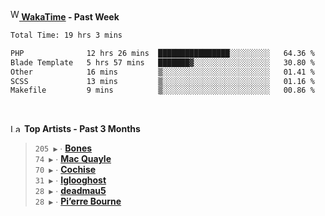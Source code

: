 <img src="https://github.com/dxnter/dxnter/assets/17434202/67b21fa4-d36d-46f9-9dec-f23d976b00ef" alt="WakaTime Logo" width="14" height="18"/><a href="https://wakatime.com/@dxnter" target="_blank"><strong> WakaTime</strong></a><strong> - Past Week</strong>

<!--START_SECTION:waka-->

```txt
Total Time: 19 hrs 3 mins

PHP              12 hrs 26 mins  ████████████████░░░░░░░░░   64.36 %
Blade Template   5 hrs 57 mins   ███████▓░░░░░░░░░░░░░░░░░   30.80 %
Other            16 mins         ▒░░░░░░░░░░░░░░░░░░░░░░░░   01.41 %
SCSS             13 mins         ▒░░░░░░░░░░░░░░░░░░░░░░░░   01.16 %
Makefile         9 mins          ▒░░░░░░░░░░░░░░░░░░░░░░░░   00.86 %
```

<!--END_SECTION:waka-->

<br/>

<!--START_LASTFM_ARTISTS:{"period": "3month", "rows": 6}-->
<a href="https://last.fm" target="_blank"><img src="https://user-images.githubusercontent.com/17434202/215290617-e793598d-d7c9-428f-9975-156db1ba89cc.svg" alt="Last.fm Logo" width="18" height="13"/></a> **Top Artists - Past 3 Months**

> `205 ▶️` ∙ **[Bones](https://www.last.fm/music/Bones)**<br/>
> `74 ▶️` ∙ **[Mac Quayle](https://www.last.fm/music/Mac+Quayle)**<br/>
> `70 ▶️` ∙ **[Cochise](https://www.last.fm/music/Cochise)**<br/>
> `31 ▶️` ∙ **[Iglooghost](https://www.last.fm/music/Iglooghost)**<br/>
> `28 ▶️` ∙ **[deadmau5](https://www.last.fm/music/deadmau5)**<br/>
> `28 ▶️` ∙ **[Pi’erre Bourne](https://www.last.fm/music/Pi%E2%80%99erre+Bourne)**<br/>
<!--END_LASTFM_ARTISTS-->
